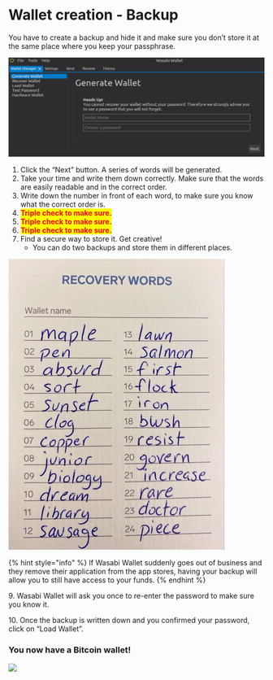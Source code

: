# Wallet creation - Backup

You have to create a backup and hide it and make sure you don’t store it at the same place where you keep your passphrase.

![](../.gitbook/assets/image.png)

1. Click the “Next” button. A series of words will be generated.
2. Take your time and write them down correctly. Make sure that the words are easily readable and in the correct order.
3. Write down the number in front of each word, to make sure you know what the correct order is.
4. <mark style="color:red;">**Triple check to make sure.**</mark>
5. <mark style="color:red;">**Triple check to make sure.**</mark>
6. <mark style="color:red;">**Triple check to make sure.**</mark>
7. Find a secure way to store it. Get creative!
   * You can do two backups and store them in different places.

![Example of a 24-word backup seed phrase](../.gitbook/assets/backupseed.jpg)

{% hint style="info" %}
If Wasabi Wallet suddenly goes out of business and they remove their application from the app stores, having your backup will allow you to still have access to your funds.
{% endhint %}

9\. Wasabi Wallet will ask you once to re-enter the password to make sure you know it.

10\. Once the backup is written down and you confirmed your password, click on “Load Wallet”.

### **You now have a Bitcoin wallet!**

![](<../.gitbook/assets/wasabi create.gif>)

